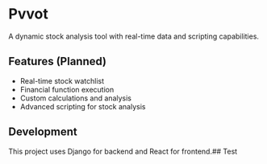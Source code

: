 # Pvvot

A dynamic stock analysis tool with real-time data and scripting capabilities.

## Features (Planned)
- Real-time stock watchlist
- Financial function execution
- Custom calculations and analysis
- Advanced scripting for stock analysis

## Development
This project uses Django for backend and React for frontend.## Test
